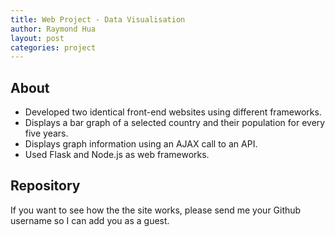 ```yaml
---
title: Web Project - Data Visualisation
author: Raymond Hua
layout: post
categories: project
---
```

## About
* Developed two identical front-end websites using different frameworks.
* Displays a bar graph of a selected country and their population for every five years.
* Displays graph information using an AJAX call to an API.
* Used Flask and Node.js as web frameworks.

## Repository
If you want to see how the the site works, please send me your Github username so I can add you as a guest.
